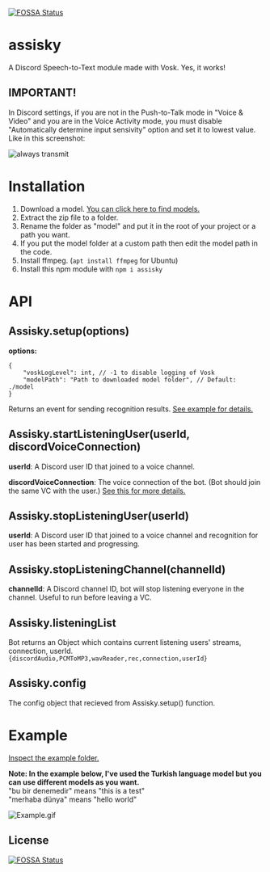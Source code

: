 [![FOSSA Status](https://app.fossa.com/api/projects/git%2Bgithub.com%2Funitythemaker%2Fassisky.svg?type=shield)](https://app.fossa.com/projects/git%2Bgithub.com%2Funitythemaker%2Fassisky?ref=badge_shield)

# assisky
A Discord Speech-to-Text module made with Vosk. Yes, it works!

## **IMPORTANT!**
In Discord settings, if you are not in the Push-to-Talk mode in "Voice & Video" and you are in the Voice Activity mode, you must disable "Automatically determine input sensivity" option and set it to lowest value. Like in this screenshot:
<br />

![always transmit](./img/always_transmit.gif)

# Installation
1. Download a model. [You can click here to find models.](https://alphacephei.com/vosk/models)
2. Extract the zip file to a folder.
3. Rename the folder as "model" and put it in the root of your project or a path you want.
4. If you put the model folder at a custom path then edit the model path in the code.
5. Install ffmpeg. (``apt install ffmpeg`` for Ubuntu)
6. Install this npm module with ``npm i assisky``

# API
## Assisky.setup(options)
**options:**
```jsonc
{
    "voskLogLevel": int, // -1 to disable logging of Vosk
    "modelPath": "Path to downloaded model folder", // Default: ./model
}
```
Returns an event for sending recognition results. [See example for details.](./example/index.js)

## Assisky.startListeningUser(userId, discordVoiceConnection)
**userId**: A Discord user ID that joined to a voice channel.
<br />

**discordVoiceConnection**: The voice connection of the bot. (Bot should join the same VC with the user.) [See this for more details.](https://discordjs.guide/voice/)

## Assisky.stopListeningUser(userId)
**userId**: A Discord user ID that joined to a voice channel and recognition for user has been started and progressing.

## Assisky.stopListeningChannel(channelId)
**channelId**: A Discord channel ID, bot will stop listening everyone in the channel. Useful to run before leaving a VC.

## Assisky.listeningList
Bot returns an Object which contains current listening users' streams, connection, userId. ``{discordAudio,PCMToMP3,wavReader,rec,connection,userId}``

## Assisky.config
The config object that recieved from Assisky.setup() function.

# Example
[Inspect the example folder.](./example/index.js)
<br />

**Note: In the example below, I've used the Turkish language model but you can use different models as you want.**
<br />
"bu bir denemedir" means "this is a test"
<br />
"merhaba dünya" means "hello world"

![Example.gif](./img/Example.gif)


## License
[![FOSSA Status](https://app.fossa.com/api/projects/git%2Bgithub.com%2Funitythemaker%2Fassisky.svg?type=large)](https://app.fossa.com/projects/git%2Bgithub.com%2Funitythemaker%2Fassisky?ref=badge_large)
